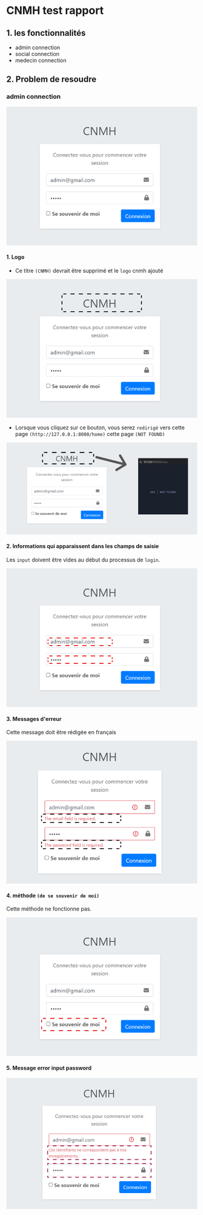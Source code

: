 # CNMH test rapport 
## 1.   les fonctionnalités 
- admin connection
- social connection
- medecin connection

## 2.   Problem de resoudre

### admin connection
![connection](images-test-authentification-cnmh/login.png)
#### 1. Logo 

- Ce titre `(CNMH)` devrait être supprimé et le `logo` cnmh ajouté

![Logo](images-test-authentification-cnmh/logocnmh.png)

- Lorsque vous cliquez sur ce bouton, vous serez `redirigé` vers cette page  `(http://127.0.0.1:8000/home)` cette page `(NOT FOUND)`



![btnLogo](images-test-authentification-cnmh/btnlogo28.png)

#### 2. Informations qui apparaissent dans les champs de saisie

Les `input` doivent être vides au début du processus de `login`.

![Informations](images-test-authentification-cnmh/infodeleted.png)

#### 3. Messages d'erreur

Cette message doit être rédigée en français

![masseg error](images-test-authentification-cnmh/massegError26.png)

#### 4. méthode `(de se souvenir de moi)`

Cette méthode ne fonctionne pas.

![méthode souvenir](images-test-authentification-cnmh/methode-se-souvenir-moi27.png)

#### 5. Message error input password

![error-masseg-input-password](images-test-authentification-cnmh/massegerrorinputpassword.png)